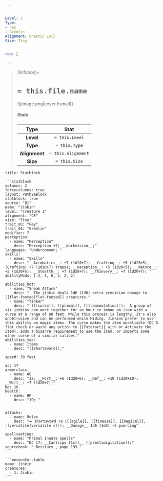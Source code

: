 ```yaml
---


Level: 1
Type:
- Fey
- Gremlin
Alignment: Chaotic Evil
Size: Tiny


tag: 👹

---
```


> [!infobox]+
> #  `= this.file.name`
> ![[image.png|cover hsmall]]
> ##### Stats
> Type | Stat |
> :---:|:---:|
> **Level** | `= this.Level` |
> **Type** | `= this.Type` |
> **Alignment** | `= this.Alignment` |
> **Size** | `= this.Size` |



````ad-info
title: Statblock

```statblock
columns: 2
forcecolumns: true
layout: Path2eBlock
statblock: true
source: "B1"
name: "Jinkin"
level: "Creature 1"
alignment: "CE"
size: "Tiny"
trait_03: "Fey"
trait_04: "Gremlin"
modifier: 7
perception:
  - name: "Perception"
    desc: "Perception +7; __darkvision__;"
languages: "Undercommon; "
skills:
  - name: "Skills"
    desc: "__Acrobatics__: +7 (1d20+7); __Crafting__: +5 (1d20+5), (Crafting: +7 (1d20+7) traps); __Deception__: +5 (1d20+5); __Nature__: +5 (1d20+5); __Stealth__: +7 (1d20+7); __Thievery__: +7 (1d20+7); "
abilityMods: [-2, 4, 0, 2, 2, 2]

abilities_bot:
  - name: "Sneak Attack"
    desc: "  The jinkin deals 1d6 (1d6) extra precision damage to [[flat-footed|flat-footed]] creatures."
  - name: "Tinker"
    desc: " ([[curse]], [[primal]], [[transmutation]]);  A group of six jinkins can work together for an hour to imbue an item with a curse at a range of 60 feet. While this process is lengthy, it's also unobtrusive and can be performed while Hiding. Jinkins prefer to use this ability on magic items. The curse makes the item unreliable (DC 5 flat check or waste any action to [[Interact]] with or Activate the item), adds a bizarre requirement to use the item, or imparts some other curse of a similar caliber."
abilities_top:
  - name: Items
    desc: "[[shortsword]];"

speed: 30 feet

ac: 17
armorclass:
  - name: AC
    desc: "17; __Fort__: +6 (1d20+6); __Ref__: +10 (1d20+10); __Will__: +7 (1d20+7);"
hp: 19
health:
  - name: HP
    desc: "19; "


attacks:
  - name: Melee
    desc: "⬻ shortsword +9 ([[agile]], [[finesse]], [[magical]], [[versatile|versatile s]]); __Damage__ 1d6 (1d6) –2 piercing"

spellcasting:
  - name: "Primal Innate Spells"
    desc: "DC 17; __Cantrips (1st)__ [[prestidigitation]];"
sourcebook: "_Bestiary_, page 193."
```

```encounter-table
name: Jinkin
creatures:
  - 1: Jinkin
```

````



